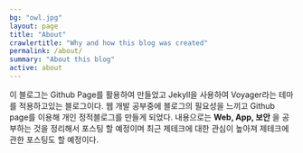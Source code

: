```yaml
---
bg: "owl.jpg"
layout: page
title: "About"
crawlertitle: "Why and how this blog was created"
permalink: /about/
summary: "About this blog"
active: about
---
```


이 블로그는 Github Page를 활용하여 만들었고 Jekyll을 사용하여 Voyager라는 테마를 적용하고있는 블로그이다.
웹 개발 공부중에 블로그의 필요성을 느끼고 Github page를 이용해 개인 정적블로그를 만들게 되었다.
내용으로는 **Web, App, 보안** 을 공부하는 것을 정리해서 포스팅 할 예정이며 최근 제테크에 대한 관심이 높아져 제테크에 관한 포스팅도 할 예정이다.
